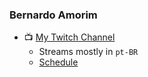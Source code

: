 ### Bernardo Amorim

- 📺 [My Twitch Channel](https://twitch.tv/bdornellas)
  - Streams mostly in `pt-BR`
  - [Schedule](./twitch/schedule.md)
